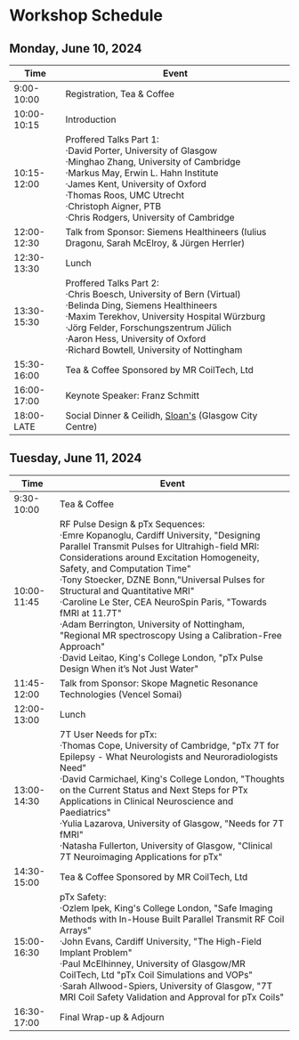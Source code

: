# Workshop Schedule


## Monday, June 10, 2024

| Time | Event |
| ----------- | ----------- |
| 9:00-10:00 | Registration, Tea & Coffee |
| 10:00-10:15 | Introduction |
| 10:15-12:00 | Proffered Talks Part 1: <br/> ·David Porter, University of Glasgow <br/> ·Minghao Zhang, University of Cambridge <br/> ·Markus May, Erwin L. Hahn Institute <br/> ·James Kent, University of Oxford <br/> ·Thomas Roos, UMC Utrecht <br/> ·Christoph Aigner, PTB <br/> ·Chris Rodgers, University of Cambridge| 
| 12:00-12:30 | Talk from Sponsor: Siemens Healthineers (Iulius Dragonu, Sarah McElroy, & Jürgen Herrler)| 
| 12:30-13:30 | Lunch | 
| 13:30-15:30 | Proffered Talks Part 2: <br/> ·Chris Boesch, University of Bern (Virtual) <br/> ·Belinda Ding, Siemens Healthineers <br/> ·Maxim Terekhov, University Hospital Würzburg <br/> ·Jörg Felder, Forschungszentrum Jülich  <br/> ·Aaron Hess, University of Oxford  <br/> ·Richard Bowtell, University of Nottingham | 
| 15:30-16:00 | Tea & Coffee Sponsored by MR CoilTech, Ltd | 
| 16:00-17:00 | Keynote Speaker: Franz Schmitt | 
| 18:00-LATE | Social Dinner & Ceilidh, [Sloan's](https://www.sloansglasgow.com/) (Glasgow City Centre) | 

## Tuesday, June 11, 2024

| Time | Event |
| ----------- | ----------- |
| 9:30-10:00 | Tea & Coffee |
| 10:00-11:45 | RF Pulse Design & pTx Sequences:<br/> ·Emre Kopanoglu, Cardiff University, "Designing Parallel Transmit Pulses for Ultrahigh-field MRI: Considerations around Excitation Homogeneity, Safety, and Computation Time" <br/> ·Tony Stoecker, DZNE Bonn,"Universal Pulses for Structural and Quantitative MRI" <br/> ·Caroline Le Ster, CEA NeuroSpin Paris, "Towards fMRI at 11.7T" <br/> ·Adam Berrington, University of Nottingham, "Regional MR spectroscopy Using a Calibration-Free Approach" <br/> ·David Leitao, King's College London, "pTx Pulse Design When it’s Not Just Water" |  
| 11:45-12:00 | Talk from Sponsor: Skope Magnetic Resonance Technologies (Vencel Somai) | 
| 12:00-13:00 | Lunch | 
| 13:00-14:30 | 7T User Needs for pTx:<br/> ·Thomas Cope, University of Cambridge, "pTx 7T for Epilepsy - What Neurologists and Neuroradiologists Need"<br/> ·David Carmichael, King's College London, "Thoughts on the Current Status and Next Steps for PTx Applications in Clinical Neuroscience and Paediatrics" <br/> ·Yulia Lazarova, University of Glasgow, "Needs for 7T fMRI"<br/> ·Natasha Fullerton, University of Glasgow, "Clinical 7T Neuroimaging Applications for pTx"|
| 14:30-15:00 | Tea & Coffee Sponsored by MR CoilTech, Ltd | 
| 15:00-16:30 | pTx Safety:<br/> ·Ozlem Ipek, King's College London, "Safe Imaging Methods with In-House Built Parallel Transmit RF Coil Arrays" <br/> ·John Evans, Cardiff University, "The High-Field Implant Problem"<br/> ·Paul McElhinney, University of Glasgow/MR CoilTech, Ltd "pTx Coil Simulations and VOPs"<br/> ·Sarah Allwood-Spiers, University of Glasgow, "7T MRI Coil Safety Validation and Approval for pTx Coils"|
| 16:30-17:00 | Final Wrap-up & Adjourn | 
